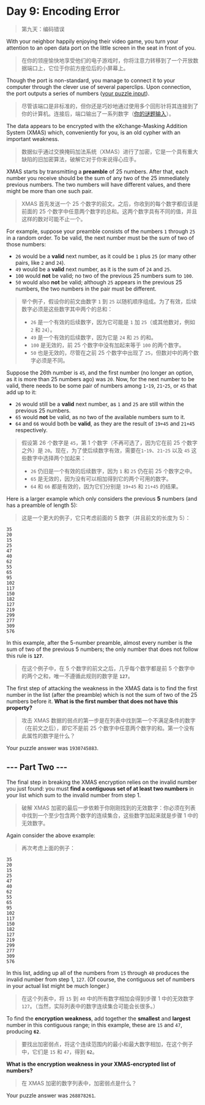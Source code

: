 # Day 9: Encoding Error

> 第九天：编码错误

With your neighbor happily enjoying their video game, you turn your attention to an open data port on the little screen in the seat in front of you.

> 在你的领座愉快地享受他们的电子游戏时，你将注意力转移到了一个开放数据端口上，它位于你前方座位后的小屏幕上。

Though the port is non-standard, you manage to connect it to your computer through the clever use of several paperclips. Upon connection, the port outputs a series of numbers ([your puzzle input](day09.txt)).

> 尽管该端口是非标准的，但你还是巧妙地通过使用多个回形针将其连接到了你的计算机。连接后，端口输出了一系列数字（[你的谜题输入](day09.txt)）。

The data appears to be encrypted with the eXchange-Masking Addition System (XMAS) which, conveniently for you, is an old cypher with an important weakness.

> 数据似乎通过交换掩码加法系统（XMAS）进行了加密，它是一个具有重大缺陷的旧加密算法，破解它对于你来说得心应手。

XMAS starts by transmitting a **preamble** of 25 numbers. After that, each number you receive should be the sum of any two of the 25 immediately previous numbers. The two numbers will have different values, and there might be more than one such pair.

> XMAS 首先发送一个 25 个数字的前文。之后，你收到的每个数字都应该是前面的 25 个数字中任意两个数字的总和。这两个数字具有不同的值，并且这样的数对可能不止一个。

For example, suppose your preamble consists of the numbers `1` through `25` in a random order. To be valid, the next number must be the sum of two of those numbers:

- `26` would be a **valid** next number, as it could be `1` plus `25` (or many other pairs, like `2` and `24`).
- `49` would be a **valid** next number, as it is the sum of `24` and `25`.
- `100` would **not** be valid; no two of the previous 25 numbers sum to `100`.
- `50` would also **not** be valid; although `25` appears in the previous 25 numbers, the two numbers in the pair must be different.

> 举个例子，假设你的前文由数字 `1` 到 `25` 以随机顺序组成。为了有效，后续数字必须是这些数字其中两个的总和：
>
> - `26` 是一个有效的后续数字，因为它可能是 `1` 加 `25`（或其他数对，例如 `2` 和 `24`）。
> - `49` 是一个有效的后续数字，因为它是 `24` 和 `25` 的和。
> - `100` 是无效的，前 25 个数字中没有加起来等于 `100` 的两个数字。
> - `50` 也是无效的，尽管在之前 25 个数字中出现了 `25`，但数对中的两个数字必须是不同。

Suppose the 26th number is `45`, and the first number (no longer an option, as it is more than 25 numbers ago) was `20`. Now, for the next number to be valid, there needs to be some pair of numbers among `1`-`19`, `21`-`25`, or `45` that add up to it:

- `26` would still be a **valid** next number, as `1` and `25` are still within the previous 25 numbers.
- `65` would **not** be valid, as no two of the available numbers sum to it.
- `64` and `66` would both be **valid**, as they are the result of `19+45` and `21+45` respectively.

> 假设第 26 个数字是 `45`，第 1 个数字（不再可选了，因为它在前 25 个数字之外）是 `20`。现在，为了使后续数字有效，需要在`1`-`19`、`21`-`25` 以及 `45` 这些数字中选择两个加起来：
>
> - `26` 仍旧是一个有效的后续数字，因为 `1` 和 `25` 仍在前 25 个数字之中。
> - `65` 是无效的，因为没有可以相加得到它的两个可用的数字。
> - `64` 和 `66` 都是有效的，因为它们分别是 `19+45` 和 `21+45` 的结果。

Here is a larger example which only considers the previous **5** numbers (and has a preamble of length 5):

> 这是一个更大的例子，它只考虑前面的 5 数字（并且前文的长度为 5）：

```'
35
20
15
25
47
40
62
55
65
95
102
117
150
182
127
219
299
277
309
576
```

In this example, after the 5-number preamble, almost every number is the sum of two of the previous 5 numbers; the only number that does not follow this rule is **`127`**.

> 在这个例子中，在 5 个数字的前文之后，几乎每个数字都是前 5 个数字中的两个之和，唯一不遵循此规则的数字是 **`127`**。

The first step of attacking the weakness in the XMAS data is to find the first number in the list (after the preamble) which is not the sum of two of the 25 numbers before it. **What is the first number that does not have this property?**

> 攻击 XMAS 数据的弱点的第一步是在列表中找到第一个不满足条件的数字（在前文之后），即它不是前 25 个数字中任意两个数字的和。第一个没有此属性的数字是什么？

Your puzzle answer was `1930745883`.

## --- Part Two ---

The final step in breaking the XMAS encryption relies on the invalid number you just found: you must **find a contiguous set of at least two numbers** in your list which sum to the invalid number from step 1.

> 破解 XMAS 加密的最后一步依赖于你刚刚找到的无效数字：你必须在列表中找到一个至少包含两个数字的连续集合，这些数字加起来就是步骤 1 中的无效数字。

Again consider the above example:

> 再次考虑上面的例子：

```'
35
20
15
25
47
40
62
55
65
95
102
117
150
182
127
219
299
277
309
576
```

In this list, adding up all of the numbers from `15` through `40` produces the invalid number from step 1, `127`. (Of course, the contiguous set of numbers in your actual list might be much longer.)

> 在这个列表中，将 `15` 到 `40` 中的所有数字相加会得到步骤 1 中的无效数字 `127`。（当然，实际列表中的数字连续集合可能会长很多。）

To find the **encryption weakness**, add together the **smallest** and **largest** number in this contiguous range; in this example, these are `15` and `47`, producing **`62`**.

> 要找出加密弱点，将这个连续范围内的最小和最大数字相加，在这个例子中，它们是 `15` 和 `47`，得到 **`62`**。

**What is the encryption weakness in your XMAS-encrypted list of numbers?**

> 在 XMAS 加密的数字列表中，加密弱点是什么？

Your puzzle answer was `268878261`.
